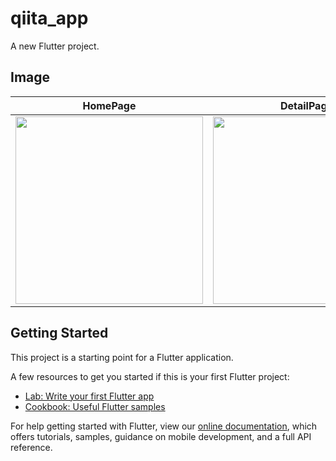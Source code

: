 # qiita_app

A new Flutter project.

## Image 

|HomePage|DetailPage|SearchPage|
|---|---|---|
|<img src="https://user-images.githubusercontent.com/92189386/160577234-b5d603d7-63ae-4998-bf34-bea3af9940ef.png" width="300">|<img src="https://user-images.githubusercontent.com/92189386/160577790-0000d783-47c4-4dfe-9985-cfa03a9de434.png" width="300">|<img src="https://user-images.githubusercontent.com/92189386/160577416-c49de2d3-961c-45cd-958d-019c02606795.png" width="300">|

## Getting Started

This project is a starting point for a Flutter application.

A few resources to get you started if this is your first Flutter project:

- [Lab: Write your first Flutter app](https://flutter.dev/docs/get-started/codelab)
- [Cookbook: Useful Flutter samples](https://flutter.dev/docs/cookbook)

For help getting started with Flutter, view our
[online documentation](https://flutter.dev/docs), which offers tutorials,
samples, guidance on mobile development, and a full API reference.
